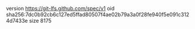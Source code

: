version https://git-lfs.github.com/spec/v1
oid sha256:7dc0b92cb6c127ed5ffad80507f4ae02b79a3a0f28fe940f5e091c3124d7433e
size 8175
